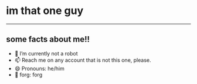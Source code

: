 # im that one guy
--------------------
## some facts about me!!
- 🌱 I’m currently not a robot
- 📫 Reach me on any account that is not this one, please.
- 😄 Pronouns: he/him
- 🐸 forg: forg 

<!---
j4ham3z/j4ham3z is a ✨ special ✨ repository because its `README.md` (this file) appears on your GitHub profile.
You can click the Preview link to take a look at your changes.
--->
